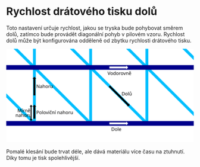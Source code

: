 Rychlost drátového tisku dolů
====
Toto nastavení určuje rychlost, jakou se tryska bude pohybovat směrem dolů, zatímco bude provádět diagonální pohyb v pilovém vzoru. Rychlost dolů může být konfigurována odděleně od zbytku rychlosti drátového tisku.

![Kde platí různé rychlosti při drátovém tisku](../images/wireframe_printspeed_cs.svg)

Pomalé klesání bude trvat déle, ale dává materiálu více času na ztuhnutí. Díky tomu je tisk spolehlivější.